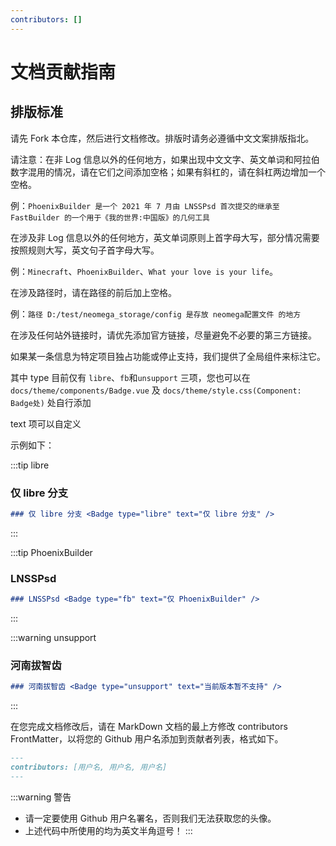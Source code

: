 ```yaml
---
contributors: []
---
```


# 文档贡献指南

## 排版标准

请先 Fork 本仓库，然后进行文档修改。排版时请务必遵循中文文案排版指北。

请注意：在非 Log 信息以外的任何地方，如果出现中文文字、英文单词和阿拉伯数字混用的情况，请在它们之间添加空格；如果有斜杠的，请在斜杠两边增加一个空格。

例：`PhoenixBuilder 是一个 2021 年 7 月由 LNSSPsd 首次提交的继承至 FastBuilder 的一个用于《我的世界:中国版》的几何工具`

在涉及非 Log 信息以外的任何地方，英文单词原则上首字母大写，部分情况需要按照规则大写，英文句子首字母大写。

例：`Minecraft`、`PhoenixBuilder`、`What your love is your life`。

在涉及路径时，请在路径的前后加上空格。

例：`路径 D:/test/neomega_storage/config 是存放 neomega配置文件 的地方`

在涉及任何站外链接时，请优先添加官方链接，尽量避免不必要的第三方链接。

如果某一条信息为特定项目独占功能或停止支持，我们提供了全局组件来标注它。

其中 type 目前仅有 `libre`、`fb`和`unsupport` 三项，您也可以在 `docs/theme/components/Badge.vue` 及 `docs/theme/style.css(Component: Badge处)` 处自行添加

text 项可以自定义

示例如下：

:::tip libre

### 仅 libre 分支 <Badge type="libre" text="仅 libre 分支" />

```MarkDown
### 仅 libre 分支 <Badge type="libre" text="仅 libre 分支" />
```

:::

:::tip PhoenixBuilder

### LNSSPsd <Badge type="fb" text="仅 PhoenixBuilder" />

```MarkDown
### LNSSPsd <Badge type="fb" text="仅 PhoenixBuilder" />
```

:::

:::warning unsupport

### 河南拔智齿 <Badge type="unsupport" text="当前版本暂不支持" />

```MarkDown
### 河南拔智齿 <Badge type="unsupport" text="当前版本暂不支持" />
```

:::

在您完成文档修改后，请在 MarkDown 文档的最上方修改 contributors FrontMatter，以将您的 Github 用户名添加到贡献者列表，格式如下。

```MarkDown
---
contributors: [用户名, 用户名, 用户名]
---
```

:::warning 警告
- 请一定要使用 Github 用户名署名，否则我们无法获取您的头像。
- 上述代码中所使用的均为英文半角逗号！
:::
